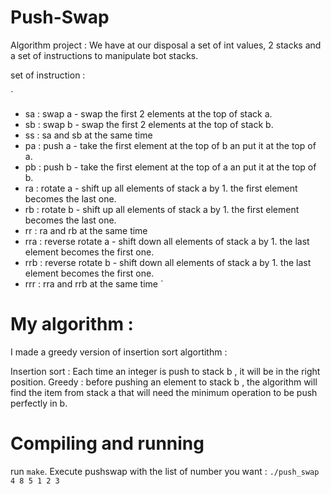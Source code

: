 # Push-Swap
Algorithm project : We have at our disposal a set of int values, 2 stacks and a set of instructions to manipulate bot stacks.

set of instruction : 

`
+ sa : swap a - swap the first 2 elements at the top of stack a. 
+ sb : swap b - swap the first 2 elements at the top of stack b. 
+ ss : sa and sb at the same time
+ pa : push a - take the first element at the top of b an put it at the top of a. 
+ pb : push b - take the first element at the top of a an put it at the top of b. 
+ ra : rotate a - shift up all elements of stack a by 1. the first element becomes the last one.
+ rb : rotate b - shift up all elements of stack a by 1. the first element becomes the last one.
+ rr : ra and rb at the same time
+ rra : reverse rotate a - shift down all elements of stack a by 1. the last element becomes the first one.
+ rrb : reverse rotate b - shift down all elements of stack a by 1. the last element becomes the first one.
+ rrr : rra and rrb at the same time
`

# My algorithm : 

I made a greedy version of insertion sort algortithm :

Insertion sort : Each time an integer is push to stack b , it will be in the right position.
Greedy : before pushing an element to stack b , the algorithm will find the item from stack a that will need the minimum operation to be push perfectly in b.



# Compiling and running 
run `make`. 
Execute pushswap with the list of number you want : `./push_swap 4 8 5 1 2 3` 

